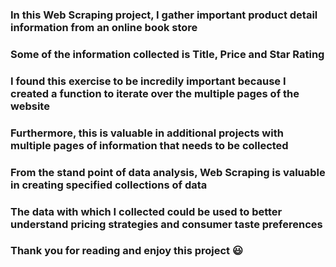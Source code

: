 ### In this Web Scraping project, I gather important product detail information from an online book store
### Some of the information collected is Title, Price and Star Rating 
### I found this exercise to be incredily important because I created a function to iterate over the multiple pages of the website
### Furthermore, this is valuable in additional projects with multiple pages of information that needs to be collected

### From the stand point of data analysis, Web Scraping is valuable in creating specified collections of data
### The data with which I collected could be used to better understand pricing strategies and consumer taste preferences

### Thank you for reading and enjoy this project 😃
